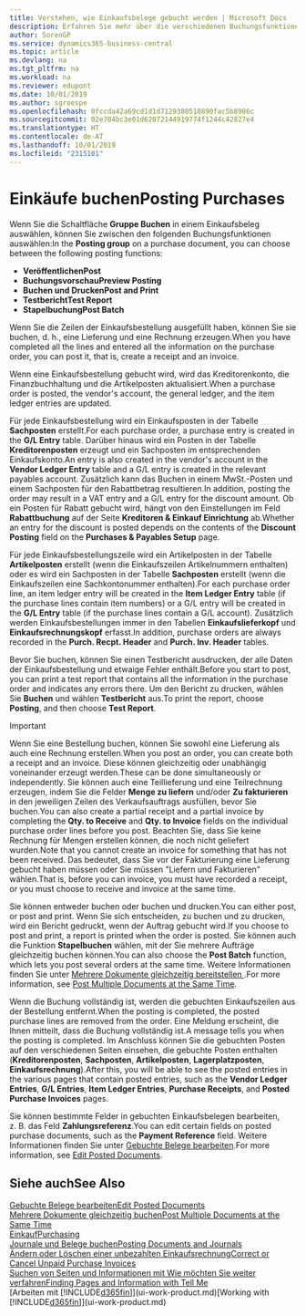 ```yaml
---
title: Verstehen, wie Einkaufsbelege gebucht werden | Microsoft Docs
description: Erfahren Sie mehr über die verschiedenen Buchungsfunktionen zum Buchen von Einkaufsbelegen und wie Sie gebuchte Belege aktualisieren können.
author: SorenGP
ms.service: dynamics365-business-central
ms.topic: article
ms.devlang: na
ms.tgt_pltfrm: na
ms.workload: na
ms.reviewer: edupont
ms.date: 10/01/2019
ms.author: sgroespe
ms.openlocfilehash: 0fccda42a69cd1d1d7129380518890fac5b8986c
ms.sourcegitcommit: 02e704bc3e01d62072144919774f1244c42827e4
ms.translationtype: HT
ms.contentlocale: de-AT
ms.lasthandoff: 10/01/2019
ms.locfileid: "2315101"
---
```

# <a name="posting-purchases"></a><span data-ttu-id="31f8f-103">Einkäufe buchen</span><span class="sxs-lookup"><span data-stu-id="31f8f-103">Posting Purchases</span></span>
<span data-ttu-id="31f8f-104">Wenn Sie die Schaltfläche **Gruppe Buchen** in einem Einkaufsbeleg auswählen, können Sie zwischen den folgenden Buchungsfunktionen auswählen:</span><span class="sxs-lookup"><span data-stu-id="31f8f-104">In the **Posting group** on a purchase document, you can choose between the following posting functions:</span></span>

* <span data-ttu-id="31f8f-105">**Veröffentlichen**</span><span class="sxs-lookup"><span data-stu-id="31f8f-105">**Post**</span></span>
* <span data-ttu-id="31f8f-106">**Buchungsvorschau**</span><span class="sxs-lookup"><span data-stu-id="31f8f-106">**Preview Posting**</span></span>
* <span data-ttu-id="31f8f-107">**Buchen und Drucken**</span><span class="sxs-lookup"><span data-stu-id="31f8f-107">**Post and Print**</span></span>
* <span data-ttu-id="31f8f-108">**Testbericht**</span><span class="sxs-lookup"><span data-stu-id="31f8f-108">**Test Report**</span></span>
* <span data-ttu-id="31f8f-109">**Stapelbuchung**</span><span class="sxs-lookup"><span data-stu-id="31f8f-109">**Post Batch**</span></span>

<span data-ttu-id="31f8f-110">Wenn Sie die Zeilen der Einkaufsbestellung ausgefüllt haben, können Sie sie buchen, d. h., eine Lieferung und eine Rechnung erzeugen.</span><span class="sxs-lookup"><span data-stu-id="31f8f-110">When you have completed all the lines and entered all the information on the purchase order, you can post it, that is, create a receipt and an invoice.</span></span>

<span data-ttu-id="31f8f-111">Wenn eine Einkaufsbestellung gebucht wird, wird das Kreditorenkonto, die Finanzbuchhaltung und die Artikelposten aktualisiert.</span><span class="sxs-lookup"><span data-stu-id="31f8f-111">When a purchase order is posted, the vendor's account, the general ledger, and the item ledger entries are updated.</span></span>

<span data-ttu-id="31f8f-112">Für jede Einkaufsbestellung wird ein Einkaufsposten in der Tabelle **Sachposten** erstellt.</span><span class="sxs-lookup"><span data-stu-id="31f8f-112">For each purchase order, a purchase entry is created in the **G/L Entry** table.</span></span> <span data-ttu-id="31f8f-113">Darüber hinaus wird ein Posten in der Tabelle **Kreditorenposten** erzeugt und ein Sachposten im entsprechenden Einkaufskonto.</span><span class="sxs-lookup"><span data-stu-id="31f8f-113">An entry is also created in the vendor's account in the **Vendor Ledger Entry** table and a G/L entry is created in the relevant payables account.</span></span> <span data-ttu-id="31f8f-114">Zusätzlich kann das Buchen in einem MwSt.-Posten und einem Sachposten für den Rabattbetrag resultieren.</span><span class="sxs-lookup"><span data-stu-id="31f8f-114">In addition, posting the order may result in a VAT entry and a G/L entry for the discount amount.</span></span> <span data-ttu-id="31f8f-115">Ob ein Posten für Rabatt gebucht wird, hängt von den Einstellungen im Feld **Rabattbuchung** auf der Seite **Kreditoren & Einkauf Einrichtung** ab.</span><span class="sxs-lookup"><span data-stu-id="31f8f-115">Whether an entry for the discount is posted depends on the contents of the **Discount Posting** field on the **Purchases & Payables Setup** page.</span></span>

<span data-ttu-id="31f8f-116">Für jede Einkaufsbestellungszeile wird ein Artikelposten in der Tabelle **Artikelposten** erstellt (wenn die Einkaufszeilen Artikelnummern enthalten) oder es wird ein Sachposten in der Tabelle **Sachposten** erstellt (wenn die Einkaufszeilen eine Sachkontonummer enthalten).</span><span class="sxs-lookup"><span data-stu-id="31f8f-116">For each purchase order line, an item ledger entry will be created in the **Item Ledger Entry** table (if the purchase lines contain item numbers) or a G/L entry will be created in the **G/L Entry** table (if the purchase lines contain a G/L account).</span></span> <span data-ttu-id="31f8f-117">Zusätzlich werden Einkaufsbestellungen immer in den Tabellen **Einkaufslieferkopf** und **Einkaufsrechnungskopf** erfasst.</span><span class="sxs-lookup"><span data-stu-id="31f8f-117">In addition, purchase orders are always recorded in the **Purch. Recpt. Header** and **Purch. Inv. Header** tables.</span></span>

<span data-ttu-id="31f8f-118">Bevor Sie buchen, können Sie einen Testbericht ausdrucken, der alle Daten der Einkaufsbestellung und etwaige Fehler enthält.</span><span class="sxs-lookup"><span data-stu-id="31f8f-118">Before you start to post, you can print a test report that contains all the information in the purchase order and indicates any errors there.</span></span> <span data-ttu-id="31f8f-119">Um den Bericht zu drucken, wählen Sie **Buchen** und wählen **Testbericht** aus.</span><span class="sxs-lookup"><span data-stu-id="31f8f-119">To print the report, choose **Posting**, and then choose **Test Report**.</span></span>

> [!IMPORTANT]  
>   <span data-ttu-id="31f8f-120">Wenn Sie eine Bestellung buchen, können Sie sowohl eine Lieferung als auch eine Rechnung erstellen.</span><span class="sxs-lookup"><span data-stu-id="31f8f-120">When you post an order, you can create both a receipt and an invoice.</span></span> <span data-ttu-id="31f8f-121">Diese können gleichzeitig oder unabhängig voneinander erzeugt werden.</span><span class="sxs-lookup"><span data-stu-id="31f8f-121">These can be done simultaneously or independently.</span></span> <span data-ttu-id="31f8f-122">Sie können auch eine Teillieferung und eine Teilrechnung erzeugen, indem Sie die Felder **Menge zu liefern** und/oder **Zu fakturieren** in den jeweiligen Zeilen des Verkaufsauftrags ausfüllen, bevor Sie buchen.</span><span class="sxs-lookup"><span data-stu-id="31f8f-122">You can also create a partial receipt and a partial invoice by completing the **Qty. to Receive** and **Qty. to Invoice** fields on the individual purchase order lines before you post.</span></span> <span data-ttu-id="31f8f-123">Beachten Sie, dass Sie keine Rechnung für Mengen erstellen können, die noch nicht geliefert wurden.</span><span class="sxs-lookup"><span data-stu-id="31f8f-123">Note that you cannot create an invoice for something that has not been received.</span></span> <span data-ttu-id="31f8f-124">Das bedeutet, dass Sie vor der Fakturierung eine Lieferung gebucht haben müssen oder Sie müssen "Liefern und Fakturieren" wählen.</span><span class="sxs-lookup"><span data-stu-id="31f8f-124">That is, before you can invoice, you must have recorded a receipt, or you must choose to receive and invoice at the same time.</span></span>

<span data-ttu-id="31f8f-125">Sie können entweder buchen oder buchen und drucken.</span><span class="sxs-lookup"><span data-stu-id="31f8f-125">You can either post, or post and print.</span></span> <span data-ttu-id="31f8f-126">Wenn Sie sich entscheiden, zu buchen und zu drucken, wird ein Bericht gedruckt, wenn der Auftrag gebucht wird.</span><span class="sxs-lookup"><span data-stu-id="31f8f-126">If you choose to post and print, a report is printed when the order is posted.</span></span> <span data-ttu-id="31f8f-127">Sie können auch die Funktion **Stapelbuchen** wählen, mit der Sie mehrere Aufträge gleichzeitig buchen können.</span><span class="sxs-lookup"><span data-stu-id="31f8f-127">You can also choose the **Post Batch** function, which lets you post several orders at the same time.</span></span> <span data-ttu-id="31f8f-128">Weitere Informationen finden Sie unter [Mehrere Dokumente gleichzeitig bereitstellen ](ui-batch-posting.md).</span><span class="sxs-lookup"><span data-stu-id="31f8f-128">For more information, see [Post Multiple Documents at the Same Time](ui-batch-posting.md).</span></span>

<span data-ttu-id="31f8f-129">Wenn die Buchung vollständig ist, werden die gebuchten Einkaufszeilen aus der Bestellung entfernt.</span><span class="sxs-lookup"><span data-stu-id="31f8f-129">When the posting is completed, the posted purchase lines are removed from the order.</span></span> <span data-ttu-id="31f8f-130">Eine Meldung erscheint, die Ihnen mitteilt, dass die Buchung vollständig ist.</span><span class="sxs-lookup"><span data-stu-id="31f8f-130">A message tells you when the posting is completed.</span></span> <span data-ttu-id="31f8f-131">Im Anschluss können Sie die gebuchten Posten auf den verschiedenen Seiten einsehen, die gebuchte Posten enthalten (**Kreditorenposten**, **Sachposten**, **Artikelposten**, **Lagerplatzposten**, **Einkaufsrechnung**).</span><span class="sxs-lookup"><span data-stu-id="31f8f-131">After this, you will be able to see the posted entries in the various pages that contain posted entries, such as the **Vendor Ledger Entries**, **G/L Entries**, **Item Ledger Entries**, **Purchase Receipts**, and **Posted Purchase Invoices** pages.</span></span>

<span data-ttu-id="31f8f-132">Sie können bestimmte Felder in gebuchten Einkaufsbelegen bearbeiten, z. B. das Feld **Zahlungsreferenz**.</span><span class="sxs-lookup"><span data-stu-id="31f8f-132">You can edit certain fields on posted purchase documents, such as the **Payment Reference** field.</span></span> <span data-ttu-id="31f8f-133">Weitere Informationen finden Sie unter [Gebuchte Belege bearbeiten](across-edit-posted-document.md).</span><span class="sxs-lookup"><span data-stu-id="31f8f-133">For more information, see [Edit Posted Documents](across-edit-posted-document.md).</span></span>

## <a name="see-also"></a><span data-ttu-id="31f8f-134">Siehe auch</span><span class="sxs-lookup"><span data-stu-id="31f8f-134">See Also</span></span>
[<span data-ttu-id="31f8f-135">Gebuchte Belege bearbeiten</span><span class="sxs-lookup"><span data-stu-id="31f8f-135">Edit Posted Documents</span></span>](across-edit-posted-document.md)  
[<span data-ttu-id="31f8f-136">Mehrere Dokumente gleichzeitig buchen</span><span class="sxs-lookup"><span data-stu-id="31f8f-136">Post Multiple Documents at the Same Time</span></span>](ui-batch-posting.md)  
[<span data-ttu-id="31f8f-137">Einkauf</span><span class="sxs-lookup"><span data-stu-id="31f8f-137">Purchasing</span></span>](purchasing-manage-purchasing.md)  
[<span data-ttu-id="31f8f-138">Journale und Belege buchen</span><span class="sxs-lookup"><span data-stu-id="31f8f-138">Posting Documents and Journals</span></span>](ui-post-documents-journals.md)  
[<span data-ttu-id="31f8f-139">Ändern oder Löschen einer unbezahlten Einkaufsrechnung</span><span class="sxs-lookup"><span data-stu-id="31f8f-139">Correct or Cancel Unpaid Purchase Invoices</span></span>](purchasing-how-correct-cancel-unpaid-purchase-invoices.md)  
[<span data-ttu-id="31f8f-140">Suchen von Seiten und Informationen mit Wie möchten Sie weiter verfahren</span><span class="sxs-lookup"><span data-stu-id="31f8f-140">Finding Pages and Information with Tell Me</span></span>](ui-search.md)  
<span data-ttu-id="31f8f-141">[Arbeiten mit [!INCLUDE[d365fin](includes/d365fin_md.md)]](ui-work-product.md)</span><span class="sxs-lookup"><span data-stu-id="31f8f-141">[Working with [!INCLUDE[d365fin](includes/d365fin_md.md)]](ui-work-product.md)</span></span>
